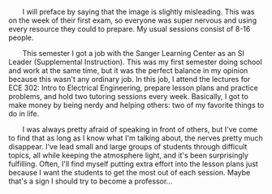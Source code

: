 &nbsp;&nbsp;&nbsp;&nbsp;&nbsp;&nbsp; I will preface by saying that the image is slightly misleading. This was on the week of their first exam, so everyone was super nervous and using every resource they could to prepare. My usual sessions consist of 8-16 people. 

&nbsp;&nbsp;&nbsp;&nbsp;&nbsp;&nbsp; This semester I got a job with the Sanger Learning Center as an SI Leader (Supplemental Instruction). This was my first semester doing school and work at the same time, but it was the perfect balance in my opinion because this wasn't any ordinary job. In this job, I attend the lectures for ECE 302: Intro to Electrical Engineering, prepare lesson plans and practice problems, and hold two tutoring sessions every week. Basically, I got to make money by being nerdy and helping others: two of my favorite things to do in life. 

&nbsp;&nbsp;&nbsp;&nbsp;&nbsp;&nbsp; I was always pretty afraid of speaking in front of others, but I've come to find that as long as I know what I'm talking about, the nerves pretty much disappear. I've lead small and large groups of students through difficult topics, all while keeping the atmosphere light, and it's been surprisingly fulfilling. Often, I'll find myself putting extra effort into the lesson plans just because I want the students to get the most out of each session. Maybe that's a sign I should try to become a professor...